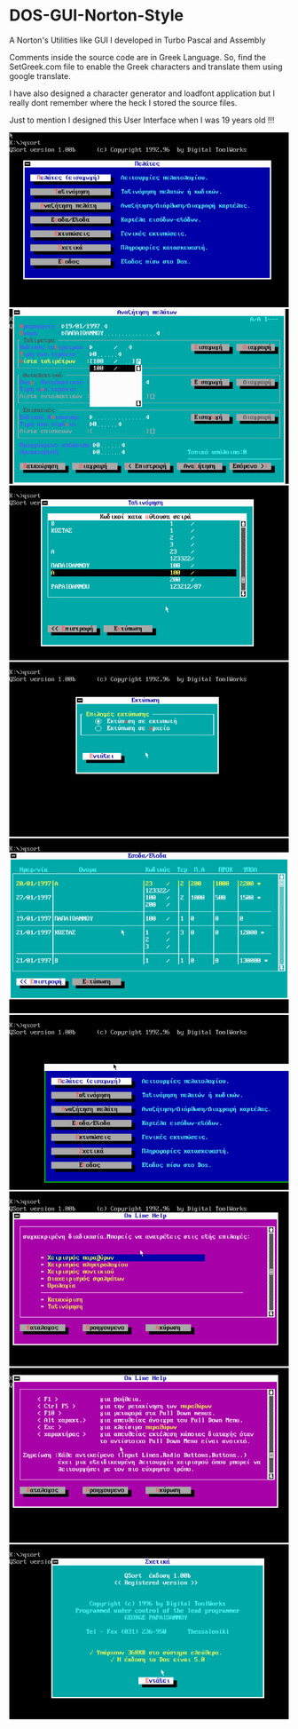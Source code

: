 # DOS-GUI-Norton-Style
A Norton's Utilities like GUI I developed in Turbo Pascal and Assembly

Comments inside the source code are in Greek Language. So, find the SetGreek.com file to enable the Greek characters and translate them using google translate.

I have also designed a character generator and loadfont application but I really dont remember where the heck I stored the source files.

Just to mention I designed this User Interface when I was 19 years old !!!


![QSort 1](/images/qsort_000.png)
![QSort 2](/images/qsort_001.png)
![QSort 3](/images/qsort_002.png)
![QSort 4](/images/qsort_003.png)
![QSort 5](/images/qsort_004.png)
![QSort 6](/images/qsort_005.png)
![QSort 7](/images/qsort_006.png)
![QSort 8](/images/qsort_007.png)
![QSort 9](/images/qsort_008.png)
